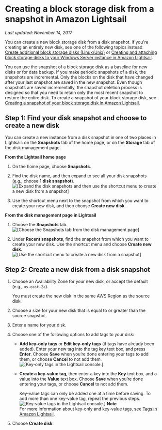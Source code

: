 # Creating a block storage disk from a snapshot in Amazon Lightsail<a name="create-new-block-storage-disk-from-snapshot"></a>

 *Last updated: November 14, 2017* 

You can create a new block storage disk from a disk snapshot\. If you're creating an entirely new disk, see one of the following topics instead: [Create additional block storage disks \(Linux/Unix\)](create-and-attach-additional-block-storage-disks-linux-unix.md) or [Creating and attaching block storage disks to your Windows Server instance in Amazon Lightsail](create-and-attach-additional-block-storage-disks-windows.md)\.

You can use the snapshot of a block storage disk as a baseline for new disks or for data backup\. If you make periodic snapshots of a disk, the snapshots are incremental\. Only the blocks on the disk that have changed after your last snapshot are saved in the new snapshot\. Even though snapshots are saved incrementally, the snapshot deletion process is designed so that you need to retain only the most recent snapshot to restore the entire disk\. To create a snapshot of your block storage disk, see [Creating a snapshot of your block storage disk in Amazon Lightsail](create-block-storage-disk-snapshot.md)\.

## Step 1: Find your disk snapshot and choose to create a new disk<a name="find-your-snapshot-and-choose-create-new-disk"></a>

You can create a new instance from a disk snapshot in one of two places in Lightsail: on the **Snapshots** tab of the home page, or on the **Storage** tab of the disk management page\.

**From the Lightsail home page**

1. On the home page, choose **Snapshots**\.

1. Find the disk name, and then expand to see all your disk snapshots \(e\.g\., choose **1 disk snapshot**\)\.  
![\[Expand the disk snapshots and then use the shortcut menu to create a new disk from a snapshot\]](https://d9yljz1nd5001.cloudfront.net/en_us/cfefe1b500656f5beb2491eaf820d8f4/images/create-new-disk-from-snapshot-snapshots-tab-home-page.gif)

1. Use the shortcut menu next to the snapshot from which you want to create your new disk, and then choose **Create new disk**\.

**From the disk management page in Lightsail**

1. Choose the **Snapshots** tab\.  
![\[Choose the Snapshots tab from the disk management page\]](https://d9yljz1nd5001.cloudfront.net/en_us/cfefe1b500656f5beb2491eaf820d8f4/images/lightsail-disk-management-page-choose-snapshots-tab.png)

1. Under **Recent snapshots**, find the snapshot from which you want to create your new disk\. Use the shortcut menu and choose **Create new disk**\.  
![\[Use the shortcut menu to create a new disk from a snapshot\]](https://d9yljz1nd5001.cloudfront.net/en_us/cfefe1b500656f5beb2491eaf820d8f4/images/create-new-disk-from-snapshot-disk-management-page.gif)

## Step 2: Create a new disk from a disk snapshot<a name="create-new-disk-from-disk-snapshot"></a>

1. Choose an Availability Zone for your new disk, or accept the default \(e\.g\., `us-east-2a`\)\.

   You must create the new disk in the same AWS Region as the source disk\.

1. Choose a size for your new disk that is equal to or greater than the source snapshot\.

1. Enter a name for your disk\.

1. Choose one of the following options to add tags to your disk:
   + **Add key\-only tags** or **Edit key\-only tags** \(if tags have already been added\)\. Enter your new tag into the tag key text box, and press **Enter**\. Choose **Save** when you’re done entering your tags to add them, or choose **Cancel** to not add them\.  
![\[Key-only tags in the Lightsail console.\]](https://d9yljz1nd5001.cloudfront.net/en_us/cfefe1b500656f5beb2491eaf820d8f4/images/amazon-lightsail-key-only-tags.png)
   + **Create a key\-value tag**, then enter a key into the **Key** text box, and a value into the **Value** text box\. Choose **Save** when you’re done entering your tags, or choose **Cancel** to not add them\.

     Key\-value tags can only be added one at a time before saving\. To add more than one key\-value tag, repeat the previous steps\.  
![\[Key-value tags in the Lightsail console.\]](https://d9yljz1nd5001.cloudfront.net/en_us/cfefe1b500656f5beb2491eaf820d8f4/images/amazon-lightsail-key-value-tag.png)
**Note**  
For more information about key\-only and key\-value tags, see [Tags in Amazon Lightsail](amazon-lightsail-tags.md)\.

1. Choose **Create disk**\.